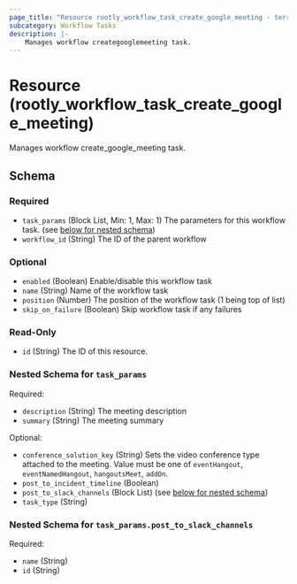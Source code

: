 ```yaml
---
page_title: "Resource rootly_workflow_task_create_google_meeting - terraform-provider-rootly"
subcategory: Workflow Tasks
description: |-
    Manages workflow creategooglemeeting task.
---
```


# Resource (rootly_workflow_task_create_google_meeting)

Manages workflow create_google_meeting task.



<!-- schema generated by tfplugindocs -->
## Schema

### Required

- `task_params` (Block List, Min: 1, Max: 1) The parameters for this workflow task. (see [below for nested schema](#nestedblock--task_params))
- `workflow_id` (String) The ID of the parent workflow

### Optional

- `enabled` (Boolean) Enable/disable this workflow task
- `name` (String) Name of the workflow task
- `position` (Number) The position of the workflow task (1 being top of list)
- `skip_on_failure` (Boolean) Skip workflow task if any failures

### Read-Only

- `id` (String) The ID of this resource.

<a id="nestedblock--task_params"></a>
### Nested Schema for `task_params`

Required:

- `description` (String) The meeting description
- `summary` (String) The meeting summary

Optional:

- `conference_solution_key` (String) Sets the video conference type attached to the meeting. Value must be one of `eventHangout`, `eventNamedHangout`, `hangoutsMeet`, `addOn`.
- `post_to_incident_timeline` (Boolean)
- `post_to_slack_channels` (Block List) (see [below for nested schema](#nestedblock--task_params--post_to_slack_channels))
- `task_type` (String)

<a id="nestedblock--task_params--post_to_slack_channels"></a>
### Nested Schema for `task_params.post_to_slack_channels`

Required:

- `name` (String)
- `id` (String)
